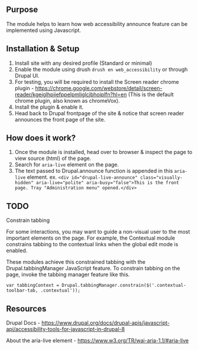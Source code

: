 ## Purpose

The module helps to learn how web accessibility announce feature can be implemented using Javascript.

## Installation & Setup

1. Install site with any desired profile (Standard or minimal) 
2. Enable the module using drush `drush en web_accessibility` or through Drupal UI.
3. For testing, you will be required to install the Screen reader chrome plugin - https://chrome.google.com/webstore/detail/screen-reader/kgejglhpjiefppelpmljglcjbhoiplfn?hl=en (This is the default chrome plugin, also known as chromeVox).
4. Install the plugin & enable it.
5. Head back to Drupal frontpage of the site & notice that screen reader announces the front page of the site.

## How does it work?

1. Once the module is installed, head over to browser & inspect the page to view source (html) of the page.
2. Search for `aria-live` element on the page.
3. The text passed to Drupal.announce function is appended in this `aria-live` element.
ex. 
`<div id="drupal-live-announce" class="visually-hidden" aria-live="polite" aria-busy="false">This is the front page. Tray "Administration menu" opened.</div>`

## TODO

Constrain tabbing

For some interactions, you may want to guide a non-visual user to the most important elements on the page. For example, the Contextual module constrains tabbing to the contextual links when the global edit mode is enabled.

These modules achieve this constrained tabbing with the Drupal.tabbingManager JavaScript feature. To constrain tabbing on the page, invoke the tabbing manager feature like this.

`var tabbingContext = Drupal.tabbingManager.constrain($('.contextual-toolbar-tab, .contextual'));`

## Resources

Drupal Docs - https://www.drupal.org/docs/drupal-apis/javascript-api/accessibility-tools-for-javascript-in-drupal-8

About the aria-live element - https://www.w3.org/TR/wai-aria-1.1/#aria-live